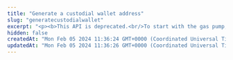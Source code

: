 ```yaml
---
title: "Generate a custodial wallet address"
slug: "generatecustodialwallet"
excerpt: "<p><b>This API is deprecated.<br/>To start with the gas pump, use the <a href=\"#operation/PrecalculateGasPumpAddresses\">API for precalculating the gas pump addresses</a>.</b></p>\n<p><b>If you built your gas pump solution using this API and the <a href=\"#operation/GenerateCustodialWalletBatch\">API for generating a gas pump wallet address</a>, you can still use this API for creating more custodial addresses for your solution. However, we recommend that you switch to the <a href=\"#operation/PrecalculateGasPumpAddresses\">API for precalculating the gas pump addresses</a></b>.</p><br/>\n<p><b>2 credits per API call</b></p>\n<p>Generate new gas pump smart contract address on the blockchain. It's possible to enable tokens, which should be detected and supported on that address. This address enables custodial providers to\nreceive native assets, ERC20 / ERC721 / ERC1155 tokens on behalf of their customers on dedicated blockchain address, but in the same time it can initiate transfer of those assets away.</p>\n<p>Gas required for the transfer from that address is going to be deducted from the providers address - the one, which was used to generate the address on the blockchain.</p>\n<p>There are multiple options, how this address can be setup - it cannot be changed in the future:</p>\n<ul>\n<li>Native assets only - ETH, BSC, CELO, MATIC, ONE, TRX</li>\n<li>Native assets + ERC20 tokens</li>\n<li>Native assets + ERC721 tokens</li>\n<li>Native assets + ERC1155 tokens - TRON does not support 1155 standard</li>\n<li>Native assets + ERC20 + ERC721 tokens</li>\n<li>Native assets + ERC20 + ERC1155 tokens - TRON does not support 1155 standard</li>\n<li>Native assets + ERC721 + ERC1155 tokens - TRON does not support 1155 standard</li>\n<li>Native assets + ERC20 + ERC721 + ERC1155 tokens - TRON does not support 1155 standard</li>\n</ul>\n<p>All of these options could be enabled with a batch mode as well - in 1 transaction, it is possible to transfer multiple different assets from that address, e.g. ETH + USDC + ERC721 token.\nWithout batch mode, 3 separate transaction must have been performed.</p>\n<p>This operation deploys a smart contract on the blockchain. More assets you will support, more intial gas will be used for address creation. Batch mode adds more gas for every type.</p>\n<p>This API is supported for the following blockchains:</p>\n<ul>\n<li>BNB Smart Chain</li>\n<li>Celo</li>\n<li>Ethereum</li>\n<li>Harmony</li>\n<li>Polygon</li>\n<li>TRON (except for Multi Tokens)</li>\n</ul>"
hidden: false
createdAt: "Mon Feb 05 2024 11:36:24 GMT+0000 (Coordinated Universal Time)"
updatedAt: "Mon Feb 05 2024 11:36:26 GMT+0000 (Coordinated Universal Time)"
---
```

